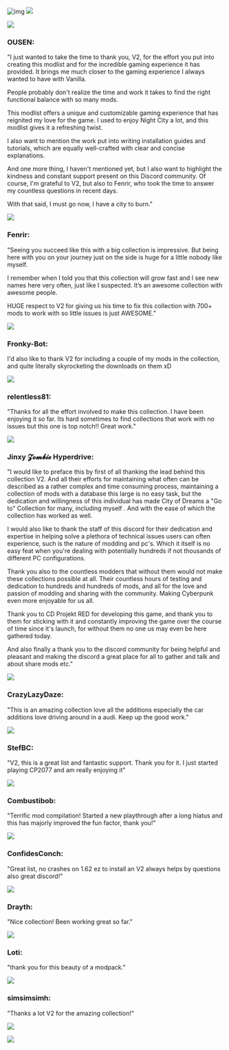 ![img](https://s11.gifyu.com/images/Cuty-od-Dreams-Logo-YellowUP.png)
![](https://s11.gifyu.com/images/ScGyK.png)



![](https://s12.gifyu.com/images/Cyan-Rule.png)

### OUSEN:

"I just wanted to take the time to thank you, V2, for the effort you put into creating this modlist and for the incredible gaming experience it has provided. It brings me much closer to the gaming experience I always wanted to have with Vanilla.

 People probably don't realize the time and work it takes to find the right functional balance with so many mods. 

This modlist offers a unique and customizable gaming experience that has reignited my love for the game. I used to enjoy Night City a lot, and this modlist gives it a refreshing twist.

I also want to mention the work put into writing installation guides and tutorials, which are equally well-crafted with clear and concise explanations.

And one more thing, I haven't mentioned yet, but I also want to highlight the kindness and constant support present on this Discord community. Of course, I'm grateful to V2, but also to Fenrir, who took the time to answer my countless questions in recent days.

With that said, I must go now, I have a city to burn."

![](https://s12.gifyu.com/images/Cyan-Rule.png)

### Fenrir:

"Seeing you succeed like this with a big collection is impressive. But being here with you on your journey just on the side is huge for a little nobody like myself. 

I remember when I told you that this collection will grow fast and I see new names here very often, just like I suspected. It’s an awesome collection with awesome people. 

HUGE respect to V2 for giving us his time to fix this collection with 700+ mods to work with so little issues is just AWESOME."

![](https://s12.gifyu.com/images/Cyan-Rule.png)

### Fronky-Bot:

I'd also like to thank V2 for including a couple of my mods in the collection, and quite literally skyrocketing the downloads on them xD 

![](https://s12.gifyu.com/images/Cyan-Rule.png)

### relentless81:

"Thanks for all  the effort involved to make this collection. I have been enjoying it so far. Its hard sometimes to find collections that work with no issues but this one is top notch!! Great work."

![](https://s12.gifyu.com/images/Cyan-Rule.png)

### Jinxy 𝓩𝓸𝓶𝓫𝓲𝓮 Hyperdrive:

"I would like to preface this by first of all thanking the lead behind this collection V2. And all their efforts for maintaining what often can be described as a rather complex and time consuming process, maintaining a collection of mods with a database this large is no easy task, but the dedication and willingness of this individual has made City of Dreams a "Go to" Collection for many, including myself . And with the ease of which the collection has worked as well.

I would also like to thank the staff of this discord for their dedication and expertise in helping solve a plethora of technical issues users can often experience, such is the nature of modding and pc's. Which it itself is no easy feat when you're dealing with potentially hundreds if not thousands of different PC configurations. 

Thank you also to the countless modders that without them would not make these collections possible at all. Their countless hours of testing and dedication to hundreds and hundreds of mods, and all for the love and passion of modding and sharing with the community. Making Cyberpunk even more enjoyable for us all. 

Thank you to CD Projekt RED for developing this game, and thank you to them for sticking with it and constantly improving the game over the course of time since it's launch, for without them no one us may even be here gathered today.

And also finally a thank you to the discord community for being helpful and pleasant and making the discord a great place for all to gather and talk and about share mods etc."

![](https://s12.gifyu.com/images/Cyan-Rule.png)

### CrazyLazyDaze:

"This is an amazing collection love all the additions especially the car additions love driving around in a audi. Keep up the good work."

![](https://s12.gifyu.com/images/Cyan-Rule.png)

### StefBC:

"V2, this is a great list and fantastic support. Thank you for it. I just started playing CP2077 and am really enjoying it"

![](https://s12.gifyu.com/images/Cyan-Rule.png)

### Combustibob:

"Terrific mod compilation! Started a new playthrough after a long hiatus and this has majorly improved the fun factor, thank you!"

![](https://s12.gifyu.com/images/Cyan-Rule.png)

### ConfidesConch:

"Great list, no crashes on 1.62
ez to install an V2 always helps by questions
also great discord!"

![](https://s12.gifyu.com/images/Cyan-Rule.png)

### Drayth:

"Nice collection! Been working great so far."

![](https://s12.gifyu.com/images/Cyan-Rule.png)

### Loti:

"thank you for this beauty of a modpack." 

![](https://s12.gifyu.com/images/Cyan-Rule.png)

### simsimsimh:

"Thanks a lot V2 for the amazing collection!"

![](https://s12.gifyu.com/images/Cyan-Rule.png)

![](https://s12.gifyu.com/images/SuG0u.png)